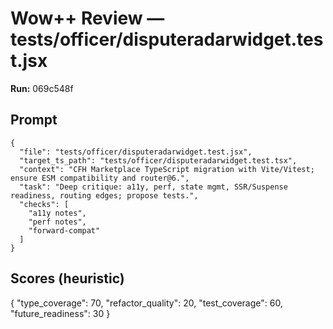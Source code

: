 # Wow++ Review — tests/officer/disputeradarwidget.test.jsx

**Run:** 069c548f

## Prompt

```
{
  "file": "tests/officer/disputeradarwidget.test.jsx",
  "target_ts_path": "tests/officer/disputeradarwidget.test.tsx",
  "context": "CFH Marketplace TypeScript migration with Vite/Vitest; ensure ESM compatibility and router@6.",
  "task": "Deep critique: a11y, perf, state mgmt, SSR/Suspense readiness, routing edges; propose tests.",
  "checks": [
    "a11y notes",
    "perf notes",
    "forward-compat"
  ]
}
```

## Scores (heuristic)

{
  "type_coverage": 70,
  "refactor_quality": 20,
  "test_coverage": 60,
  "future_readiness": 30
}
